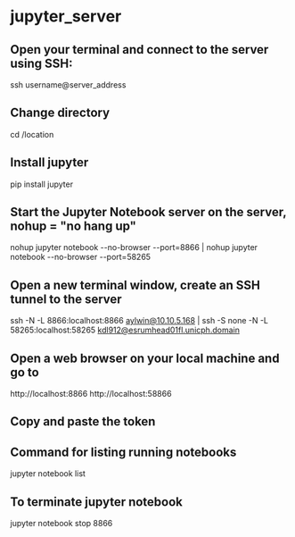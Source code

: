 # jupyter_server
## Open your terminal and connect to the server using SSH:
ssh username@server_address
## Change directory
cd /location
## Install jupyter
pip install jupyter
## Start the Jupyter Notebook server on the server, nohup = "no hang up"
nohup jupyter notebook --no-browser --port=8866
| nohup jupyter notebook --no-browser --port=58265
## Open a new terminal window, create an SSH tunnel to the server
ssh -N -L 8866:localhost:8866 aylwin@10.10.5.168
| ssh -S none -N -L 58265:localhost:58265 kdl912@esrumhead01fl.unicph.domain
## Open a web browser on your local machine and go to
http://localhost:8866
http://localhost:58866
## Copy and paste the token
## Command for listing running notebooks
jupyter notebook list
## To terminate jupyter notebook
jupyter notebook stop 8866
